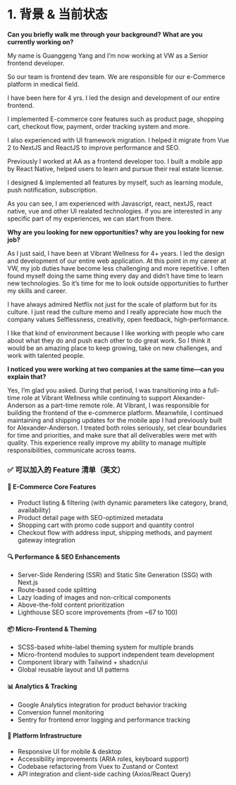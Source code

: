 # 1. 背景 & 当前状态

**Can you briefly walk me through your background?**
**What are you currently working on?**

My name is Guanggeng Yang and I’m now working at VW as a Senior frontend developer.

So our team is frontend dev team. We are responsible for our e-Commerce platform in medical field.

I have been here for 4 yrs. I led the design and development of our entire frontend.

I implemented E-commerce core features such as product page, shopping cart, checkout flow, payment, order tracking system and more.

I also experienced with UI framework migration. I helped it migrate from Vue 2 to NextJS and ReactJS to improve performance and SEO.

Previously I worked at AA as a frontend developer too. I built a mobile app by React Native, helped users to learn and pursue their real estate license.

I designed & implemented all features by myself, such as learning module, push notification, subscription.

As you can see, I am experienced with Javascript, react, nextJS, react native, vue and other UI realated technologies. if you are interested in any specific part of my experiences, we can start from there.

**Why are you looking for new opportunities? why are you looking for new job?**

As I just said, I have been at Vibrant Wellness for 4+ years. I led the design and development of our entire web application. At this point in my career at VW, my job duties have become less challenging and more repetitive.
I often found myself doing the same thing every day and didn’t have time to learn new technologies.
So it’s time for me to look outside opportunities to further my skills and career.

I have always admired Netflix not just for the scale of platform but for its culture.
I just read the culture memo and I really appreciate how much the company values Selflessness, creativity, open feedback, high-performance.

I like that kind of environment because I like working with people who care about what they do and push each other to do great work.
So I think it would be an amazing place to keep growing, take on new challenges, and work with talented people.


**I noticed you were working at two companies at the same time—can you explain that?**

Yes, I’m glad you asked. During that period, I was transitioning into a full-time role at Vibrant Wellness while continuing to support Alexander-Anderson as a part-time remote role.
At Vibrant, I was responsible for building the frontend of the e-commerce platform. Meanwhile, I continued maintaining and shipping updates for the mobile app I had previously built for Alexander-Anderson.
I treated both roles seriously, set clear boundaries for time and priorities, and make sure that all deliverables were met with quality.
This experience really improve my ability to manage multiple responsibilities, communicate across teams.



### ✅ **可以加入的 Feature 清单（英文）**

#### 🛒 E-Commerce Core Features

* Product listing & filtering (with dynamic parameters like category, brand, availability)
* Product detail page with SEO-optimized metadata
* Shopping cart with promo code support and quantity control
* Checkout flow with address input, shipping methods, and payment gateway integration

#### 🔍 Performance & SEO Enhancements

* Server-Side Rendering (SSR) and Static Site Generation (SSG) with Next.js
* Route-based code splitting
* Lazy loading of images and non-critical components
* Above-the-fold content prioritization
* Lighthouse SEO score improvements (from ~67 to 100)

#### 📦 Micro-Frontend & Theming

* SCSS-based white-label theming system for multiple brands
* Micro-frontend modules to support independent team development
* Component library with Tailwind + shadcn/ui
* Global reusable layout and UI patterns

#### 📊 Analytics & Tracking

* Google Analytics integration for product behavior tracking
* Conversion funnel monitoring
* Sentry for frontend error logging and performance tracking

#### 🧩 Platform Infrastructure

* Responsive UI for mobile & desktop
* Accessibility improvements (ARIA roles, keyboard support)
* Codebase refactoring from Vuex to Zustand or Context
* API integration and client-side caching (Axios/React Query)
